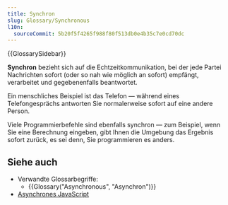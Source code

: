 ```yaml
---
title: Synchron
slug: Glossary/Synchronous
l10n:
  sourceCommit: 5b20f5f4265f988f80f513db0e4b35c7e0cd70dc
---
```


{{GlossarySidebar}}

**Synchron** bezieht sich auf die Echtzeitkommunikation, bei der jede Partei Nachrichten sofort (oder so nah wie möglich an sofort) empfängt, verarbeitet und gegebenenfalls beantwortet.

Ein menschliches Beispiel ist das Telefon — während eines Telefongesprächs antworten Sie normalerweise sofort auf eine andere Person.

Viele Programmierbefehle sind ebenfalls synchron — zum Beispiel, wenn Sie eine Berechnung eingeben, gibt Ihnen die Umgebung das Ergebnis sofort zurück, es sei denn, Sie programmieren es anders.

## Siehe auch

- Verwandte Glossarbegriffe:
  - {{Glossary("Asynchronous", "Asynchron")}}
- [Asynchrones JavaScript](/de/docs/Learn_web_development/Extensions/Async_JS)
